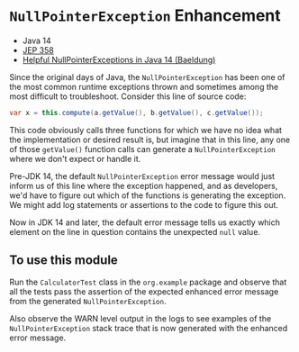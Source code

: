 # `NullPointerException` Enhancement

* Java 14
* [JEP 358](https://openjdk.java.net/jeps/358)
* [Helpful NullPointerExceptions in Java 14
(Baeldung)](https://www.baeldung.com/java-14-nullpointerexception)

Since the original days of Java, the `NullPointerException` has been
one of the most common runtime exceptions thrown and sometimes among
the most difficult to troubleshoot. Consider this line of source
code:

```java
var x = this.compute(a.getValue(), b.getValue(), c.getValue());
```

This code obviously calls three functions for which we have no idea
what the implementation or desired result is, but imagine that in
this line, any one of those `getValue()` function calls can generate
a `NullPointerException` where we don't expect or handle it.

Pre-JDK 14, the default `NullPointerException` error message would
just inform us of this line where the exception happened, and as
developers, we'd have to figure out which of the functions is
generating the exception. We might add log statements or assertions
to the code to figure this out.

Now in JDK 14 and later, the default error message tells us exactly
which element on the line in question contains the unexpected `null`
value.

## To use this module

Run the `CalculatorTest` class in the `org.example` package and
observe that all the tests pass the assertion of the expected
enhanced error message from the generated `NullPointerException`.

Also observe the WARN level output in the logs to see examples of
the `NullPointerException` stack trace that is now generated with
the enhanced error message.
